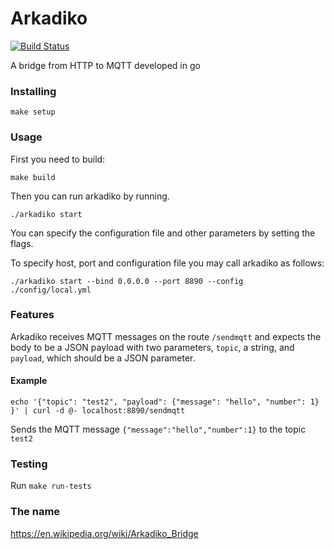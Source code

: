 # Arkadiko

[![Build Status](https://travis-ci.org/topfreegames/arkadiko.svg?branch=master)](https://travis-ci.org/topfreegames/arkadiko)

A bridge from HTTP to MQTT developed in go

### Installing

`make setup`

### Usage

First you need to build:

`make build`

Then you can run arkadiko by running.

`./arkadiko start`

You can specify the configuration file and other parameters by setting the flags.

To specify host, port and configuration file you may call arkadiko as follows:

`./arkadiko start --bind 0.0.0.0 --port 8890 --config ./config/local.yml`


### Features

Arkadiko receives MQTT messages on the route `/sendmqtt` and expects the body to be a JSON payload with two parameters, `topic`, a string, and `payload`, which should be a JSON parameter.

#### Example

`echo '{"topic": "test2", "payload": {"message": "hello", "number": 1} }' | curl -d @- localhost:8890/sendmqtt`

Sends the MQTT message `{"message":"hello","number":1}` to the topic `test2`

### Testing

Run `make run-tests`

### The name

https://en.wikipedia.org/wiki/Arkadiko_Bridge
